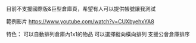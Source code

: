 目前不支援國際版&巨型倉庫頁，希望有人可以提供帳號讓我測試

範例影片
https://www.youtube.com/watch?v=CUXbyehxYA8

特色：
可以自動排列倉庫內1x1的物品
可以選擇縱向橫向排列
支援公會倉庫排序
